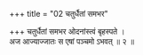 +++
title = "02 चतुर्धैतां समभर"

+++
चतुर्धैतां समभर ओदनांस्त्वं बृहस्पते ।  
अज आज्याज्जातः स एषां पञ्चमो ऽभवत् ॥ २ ॥